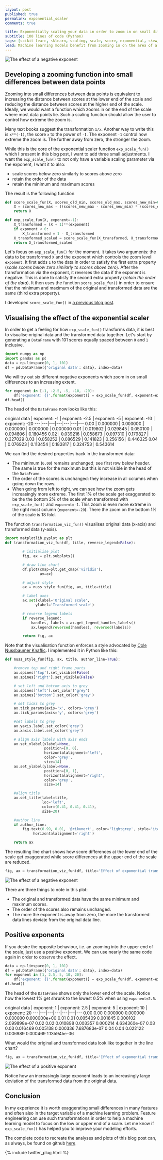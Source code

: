 ```yaml
---
layout: post
published: true
permalink: exponential_scaler
comments: true

title: Exponentially scaling your data in order to zoom in on small differences
subtitle: 100 lines of code (Python)
tags: [scikit learn, sklearn, scaling, scale, score, exponential, skew, MinMaxScaler, data science, python]
lead: Machine learning models benefit from zooming in on the area of a scale where most data points show small differences. In this blog post I present an exponential scaler which does exactly that. It zooms in on the lower or higher end of the scale in order to focus a machine learning model on the differences that count the most.
---
```


![The effect of a negative exponent](https://raw.githubusercontent.com/rikunert/exponential_scaler/master/expo_viz_neg.png "The effect of a negative exponent: small differences get exaggerated")

<!--excerpt-->

## Developing a zooming function into small differences between data points

Zooming into small differences between data points is equivalent to increasing the distance between scores at the lower end of the scale and reducing the distance between scores at the higher end of the scale.
Ideally, we would want a function which zooms in on the end of the scale where most data points lie.
Such a scaling function should allow the user to control how extreme the zoom is.

Many text books suggest the transformation `1/x`.
Another way to write this is `x**(-1)`, the score `x` to the power of `-1`.
The exponent `-1` control how extreme the zoom is. The further away from zero, the stronger the zoom.

While this is the core of the exponential scaler function `exp_scale_fun()` which I present in this blog post, I want to add three small adjustments.
I want the `exp_scale_fun()` to not only have a variable scaling parameter via the exponent, I want it to also:
* scale scores below zero similarly to scores above zero
* retain the order of the data
* retain the minimum and maximum scores

The result is the following function:

```python
def score_scale_fun(X, scores_old_min, scores_old_max, scores_new_min=0, scores_new_max=1):
    X = scores_new_max - ((scores_new_max - scores_new_min) * (scores_old_max - X) / (scores_old_max - scores_old_min))
    return X

def exp_scale_fun(X, exponent=-1):
    X_transformed = (X + 1)**(exponent)
    if exponent < 0:
        X_transformed = 1 - X_transformed
    X_transformed_scaled = score_scale_fun(X_transformed, X_transformed.min(), X_transformed.max(), X.min(), X.max())
    return X_transformed_scaled
```

Let's focus on `exp_scale_fun()` for the moment. It takes two arguments: the data to be transformed `X` and the exponent which controls the zoom level `exponent`.
It first adds `1` to the data in order to satisfy the first extra property (_scale scores below zero similarly to scores above zero_).
After the transformation via the exponent, it reverses the data if the exponent is negative. This is done to satisfy the second extra property (_retain the order of the data_).
It then uses the function `score_scale_fun()` in order to ensure that the minimum and maximum of the original and transformed data are the same (third extra property).

I developed `score_scale_fun()` in [a previous blog post](http://rikunert.com/score_scaler).

## Visualising the effect of the exponential scaler

In order to get a feeling for how `exp_scale_fun()` transforms data, it is best to visualise original data and the transformed data together.
Let's start by generating a `DataFrame` with 101 scores equally spaced between `0` and `1` inclusive.

```python
import numpy as np
import pandas as pd
data = np.linspace(0, 1, 101)
df = pd.DataFrame({'original data': data}, index=data)
```

We will try out six different negative exponents which zoom in on small differences to an increasing extent.

```python
for exponent in [-1, -2.5, -5, -10, -20]:
    df['exponent: {}'.format(exponent)] = exp_scale_fun(df, exponent=exponent).iloc[:, 0]
df.head()
```

The head of the `DataFrame` now looks like this:

original data |	exponent: -1 |	exponent: -2.5 |	exponent: -5 |	exponent: -10 |	exponent: -20
---|---|---|---|---|---|---
0.00 |	0.000000 |	0.000000 |	0.000000 |	0.000000 |	0.000000
0.01 |	0.019802 |	0.029845 |	0.050100 |	0.094806 |	0.180456
0.02 |	0.039216 |	0.058673 |	0.097310 |	0.179827 |	0.327029
0.03 |	0.058252 |	0.086529 |	0.141823 |	0.256156 |	0.446325
0.04 |	0.076923 |	0.113454 |	0.183817 |	0.324753 |	0.543614

We can find the desired properties back in the transformed data:
* The minimum (`0.00`) remains unchanged; see first row below header. The same is true for the maximum but this is not visible in the head of the `DataFrame`.
* The order of the scores is unchanged: they increase in all columns when going down the rows.
* When going from left to right, we can see how the zoom gets increasingly more extreme. The first 1% of the scale get exaggerated to be the the bottom 2% of the scale when transformed with `exp_scale_fun()` and `exponent=-1`. This zoom is even more extreme in the right most column (`exponent=-20`). There the zoom on the bottom 1% of the scale is 18 fold.

The function `transformation_viz_fun()` visualises original data (x-axis) and transformed data (y-axis).

```python
import matplotlib.pyplot as plt
def transformation_viz_fun(df, title, reverse_legend=False):

        # initialise plot
        fig, ax = plt.subplots()

        # draw line chart
        df.plot(cmap=plt.get_cmap('viridis'),
                ax=ax)

        # adjust style
        ax = nuss_style_fun(fig, ax, title=title)

        # label axes
        ax.set(xlabel='Original scale',
              ylabel='Transformed scale')

        # reverse legend labels
        if reverse_legend:
            handles, labels = ax.get_legend_handles_labels()
            ax.legend(reversed(handles), reversed(labels))

        return fig, ax
```

Note that the visualisation function enforces a style advocated by [Cole Nussbaumer Knaflic](http://www.storytellingwithdata.com/).
I implemented it in Python like this:

```python
def nuss_style_fun(fig, ax, title, author_line=True):

    #remove top and right frame parts
    ax.spines['top'].set_visible(False)
    ax.spines['right'].set_visible(False)

    # set left and bottom axis to grey
    ax.spines['left'].set_color('grey')
    ax.spines['bottom'].set_color('grey')

    # set ticks to grey
    ax.tick_params(axis='x', colors='grey')
    ax.tick_params(axis='y', colors='grey')

    #set labels to grey
    ax.yaxis.label.set_color('grey')
    ax.xaxis.label.set_color('grey')

    # align axis labels with axis ends
    ax.set_xlabel(xlabel=None,
                  position=[0, 0],
                  horizontalalignment='left',
                  color='grey',
                  size=14)
    ax.set_ylabel(ylabel=None,
                  position=[0, 1],
                  horizontalalignment='right',
                  color='grey',
                  size=14)

    #align title
    ax.set_title(label=title,
                 loc='left',
                 color=(0.41, 0.41, 0.41),
                 size=20)

    #author line
    if author_line:
        fig.text(0.99, 0.01, '@rikunert', color='lightgrey', style='italic',
             horizontalalignment='right')

    return ax
```

The resulting line chart shows how score differences at the lower end of the scale get exaggerated while score differences at the upper end of the scale are reduced.

```python
fig, ax = transformation_viz_fun(df, title='Effect of exponential transformation\nwith negative exponent', reverse_legend=True)
```

![The effect of a negative exponent](https://raw.githubusercontent.com/rikunert/exponential_scaler/master/expo_viz_neg.png "The effect of a negative exponent: small differences get exaggerated")

There are three things to note in this plot:
* The original and transformed data have the same minimum and maximum scores.
* The order of the scores also remains unchanged.
* The more the exponent is away from zero, the more the transformed data lines deviate from the original data line.

## Positive exponents

If you desire the opposite behaviour, i.e. an zooming into the upper end of the scale, just use a positive exponent.
We can use nearly the same code again in order to observe the effect.

```python
data = np.linspace(0, 1, 101)
df = pd.DataFrame({'original data': data}, index=data)
for exponent in [1, 2.5, 5, 10, 20]:
    df['exponent: {}'.format(exponent)] = exp_scale_fun(df, exponent=exponent).iloc[:, 0]
df.head()
```

The head of the `DataFrame` shows only the lower end of the scale.
Notice how the lowest 1% get shrunk to the lowest 0.5% when using `exponent=2.5`.

original data |	exponent: 1 |	exponent: 2.5 |	exponent: 5 |	exponent: 10 |	exponent: 20
---|---|---|---|---|---|---
0.00 	0.00 	0.000000 	0.000000 	0.000000 	0.000000e+00
0.01 	0.01 	0.005409 	0.001645 	0.000102 	2.099898e-07
0.02 	0.02 	0.010898 	0.003357 	0.000214 	4.634360e-07
0.03 	0.03 	0.016469 	0.005138 	0.000336 	7.687683e-07
0.04 	0.04 	0.022122 	0.006989 	0.000469 	1.135945e-06

What would the original and transformed data look like together in the line chart?

```python
fig, ax = transformation_viz_fun(df, title='Effect of exponential transformation\nwith positive exponent', reverse_legend=False)
```

![The effect of a positive exponent](https://raw.githubusercontent.com/rikunert/exponential_scaler/master/expo_viz_pos.png "The effect of a positive exponent: large differences get exaggerated")

Notice how an increasingly large exponent leads to an increasingly large deviation of the transformed data from the original data.

## Conclusion

In my experience it is worth exaggerating small differences in many features and often also in the target variable of a machine learning problem.
Feature engineering can use such transformations in order to help a machine learning model to focus on the low or upper end of a scale.
Let me know if `exp_scale_fun()` has helped you to improve your modeling efforts.

The complete code to recreate the analyses and plots of this blog post can, as always, be found on github [here](https://github.com/rikunert/exponential_scaler).

{% include twitter_plug.html %}
